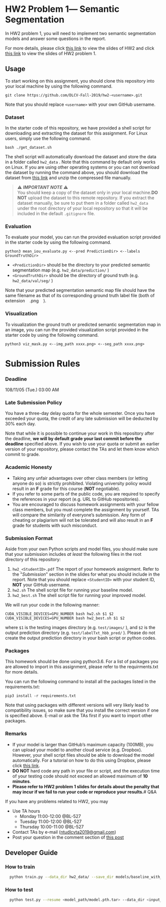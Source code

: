 # HW2 Problem 1― Semantic Segmentation

In HW2 problem 1, you will need to implement two semantic segmentation models and answer some questions in the report.

For more details, please click [this link](https://drive.google.com/file/d/1NLhvpKT8LrF-oOuFlz4sSuiX5AmUDw1Y/view?usp=sharing) to view the slides of HW2 and click [this link](https://drive.google.com/file/d/1W29SSyjGmUBmoq0dSW8qbHZ8xpdgLL6j/view?usp=sharing) to view the slides of HW2 problem 1.

## Usage

To start working on this assignment, you should clone this repository into your local machine by using the following command.

    git clone https://github.com/DLCV-Fall-2019/hw2-<username>.git

Note that you should replace `<username>` with your own GitHub username.

### Dataset

In the starter code of this repository, we have provided a shell script for downloading and extracting the dataset for this assignment. For Linux users, simply use the following command.

    bash ./get_dataset.sh

The shell script will automatically download the dataset and store the data in a folder called `hw2_data` . Note that this command by default only works on Linux. If you are using other operating systems or you can not download the dataset by running the command above, you should download the dataset from [this link](https://drive.google.com/file/d/1Lp3KS9Gh1LZx6_WVQsSd5H0iHmFAsmFn/view?usp=sharing) and unzip the compressed file manually.

> ⚠️ ***IMPORTANT NOTE*** ⚠️  
> You should keep a copy of the dataset only in your local machine.**DO NOT** upload the dataset to this remote repository. If you extract the dataset manually, be sure to put them in a folder called `hw2_data` under the root directory of your local repository so that it will be included in the default `.gitignore` file.

### Evaluation

To evaluate your model, you can run the provided evaluation script provided in the starter code by using the following command.

    python3 mean_iou_evaluate.py <--pred PredictionDir> <--labels GroundTruthDir>

* `<PredictionDir>` should be the directory to your predicted semantic segmentation map (e.g. `hw2_data/prediction/` )
* `<GroundTruthDir>` should be the directory of ground truth (e.g. `hw2_data/val/seg/` )

Note that your predicted segmentation semantic map file should have the same filename as that of its corresponding ground truth label file (both of extension ` ` .png ` ` ).

### Visualization

To visualization the ground truth or predicted semantic segmentation map in an image, you can run the provided visualization script provided in the starter code by using the following command.

    python3 viz_mask.py <--img_path xxxx.png> <--seg_path xxxx.png>

# Submission Rules

### Deadline

108/11/05 (Tue.) 03:00 AM

### Late Submission Policy

You have a three-day delay quota for the whole semester. Once you have exceeded your quota, the credit of any late submission will be deducted by 30% each day.

Note that while it is possible to continue your work in this repository after the deadline, **we will by default grade your last commit before the deadline** specified above. If you wish to use your quota or submit an earlier version of your repository, please contact the TAs and let them know which commit to grade.

### Academic Honesty

*   Taking any unfair advantages over other class members (or letting anyone do so) is strictly prohibited. Violating university policy would result in an **F** grade for this course (**NOT** negotiable).
*   If you refer to some parts of the public code, you are required to specify the references in your report (e.g. URL to GitHub repositories).
*   You are encouraged to discuss homework assignments with your fellow class members, but you must complete the assignment by yourself. TAs will compare the similarity of everyone’s submission. Any form of cheating or plagiarism will not be tolerated and will also result in an **F** grade for students with such misconduct.

### Submission Format

Aside from your own Python scripts and model files, you should make sure that your submission includes *at least* the following files in the root directory of this repository:
 1. `hw2_<StudentID>.pdf` 
The report of your homework assignment. Refer to the "*Submission*" section in the slides for what you should include in the report. Note that you should replace `<StudentID>` with your student ID, **NOT** your GitHub username.
 2. `hw2.sh` 
The shell script file for running your baseline model.
 3. `hw2_best.sh` 
The shell script file for running your improved model.

We will run your code in the following manner:

    CUDA_VISIBLE_DEVICES=GPU_NUMBER bash hw2.sh $1 $2
    CUDA_VISIBLE_DEVICES=GPU_NUMBER bash hw2_best.sh $1 $2

where `$1` is the testing images directory (e.g. `test/images/` ), and `$2` is the output prediction directory (e.g. `test/labelTxt_hbb_pred/` ). Please do not create the output prediction directory in your bash script or python codes.

### Packages

This homework should be done using python3.6. For a list of packages you are allowed to import in this assignment, please refer to the requirments.txt for more details.

You can run the following command to install all the packages listed in the requirements.txt:

    pip3 install -r requirements.txt

Note that using packages with different versions will very likely lead to compatibility issues, so make sure that you install the correct version if one is specified above. E-mail or ask the TAs first if you want to import other packages.

### Remarks

* If your model is larger than GitHub’s maximum capacity (100MB), you can upload your model to another cloud service (e.g. Dropbox). However, your shell script files should be able to download the model automatically. For a tutorial on how to do this using Dropbox, please click [this link](https://goo.gl/XvCaLR).
* **DO NOT** hard code any path in your file or script, and the execution time of your testing code should not exceed an allowed maximum of **10 minutes**.
* **Please refer to HW2 problem 1 slides for details about the penalty that may incur if we fail to run your code or reproduce your results.**# Q&A

If you have any problems related to HW2, you may

* Use TA hours
    - Monday    11:00-12:00 @BL-527
    - Tuesday   11:00-12:00 @BL-527
    - Thursday  10:00-11:00 @BL-527
* Contact TAs by e-mail ([ntudlcvta2019@gmail.com](mailto:ntudlcvta2019@gmail.com))
* Post your question in the comment section of [this post](https://www.facebook.com/notes/dlcv-fall-2019/hw2-qa/2788293221194365/)

## Developer Guide

### How to train

``` bash
  python train.py --data_dir hw2_data/ --save_dir models/baseline_with_da --pretrained --augmentation
```

### How to test

``` bash
  python test.py --resume <model_path/model.pth.tar> --data_dir <input_dir> --output_dir <output_dir>
```

